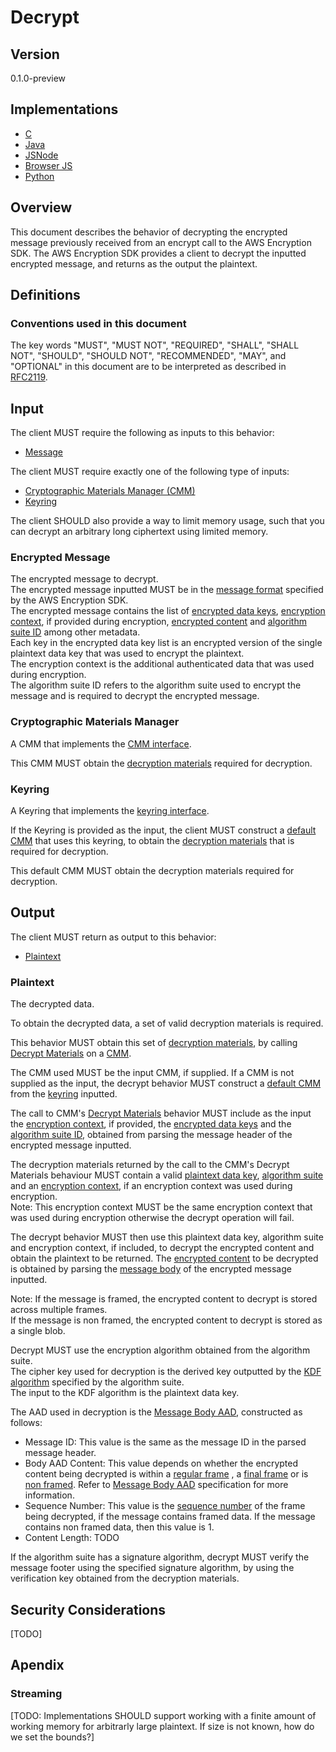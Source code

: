 [//]: # (Copyright 2019 Amazon.com, Inc. or its affiliates. All Rights Reserved.)
[//]: # (SPDX-License-Identifier: CC-BY-SA-4.0)

# Decrypt

## Version

0.1.0-preview

## Implementations

-   [C](https://github.com/aws/aws-encryption-sdk-c/blob/master/source/session_decrypt.c)
-   [Java](https://github.com/aws/aws-encryption-sdk-java/blob/master/src/main/java/com/amazonaws/encryptionsdk/internal/DecryptionHandler.java)
-   [JSNode](https://github.com/awslabs/aws-encryption-sdk-javascript/blob/master/modules/decrypt-node/src/decrypt.ts)
-   [Browser JS](https://github.com/awslabs/aws-encryption-sdk-javascript/blob/master/modules/decrypt-browser/src/decrypt.ts)
-   [Python](https://github.com/aws/aws-encryption-sdk-python/blob/master/src/aws_encryption_sdk/streaming_client.py)

## Overview

This document describes the behavior of decrypting the encrypted message previously received from an encrypt call to the AWS Encryption SDK.
The AWS Encryption SDK provides a client to decrypt the inputted encrypted message, and returns as the output the plaintext.

## Definitions

### Conventions used in this document

The key words "MUST", "MUST NOT", "REQUIRED", "SHALL", "SHALL NOT", "SHOULD", "SHOULD NOT", "RECOMMENDED", "MAY", and "OPTIONAL"
in this document are to be interpreted as described in [RFC2119](https://tools.ietf.org/html/rfc2119).

## Input

The client MUST require the following as inputs to this behavior:

-   [Message](#message)

The client MUST require exactly one of the following type of inputs:

-   [Cryptographic Materials Manager (CMM)](#cmm-interface.md)
-   [Keyring](#keyring-interface.md)

The client SHOULD also provide a way to limit memory usage, such that you can decrypt an arbitrary long ciphertext using limited memory.

### Encrypted Message 

The encrypted message to decrypt.  
The encrypted message inputted MUST be in the [message format](#message.md) specified by the AWS Encryption SDK.  
The encrypted message contains the list of [encrypted data keys](#message-header.md#encrypted-data-keys), 
[encryption context](#message-header.md#aad), if provided during encryption, 
[encrypted content](#message-body.md#encrypted-content) and 
[algorithm suite ID](#message-header.md#algorithm-suite-id) among other metadata.  
Each key in the encrypted data key list is an encrypted version of the single plaintext data key that was used to encrypt the plaintext.  
The encryption context is the additional authenticated data that was used during encryption.   
The algorithm suite ID refers to the algorithm suite used to encrypt the message and is required to decrypt the encrypted message.   

### Cryptographic Materials Manager

A CMM that implements the [CMM interface](#cmm-interface.md).  

This CMM MUST obtain the [decryption materials](#structures.md#decryption-materials) required for decryption.  

### Keyring

A Keyring that implements the [keyring interface](#keyring-interface.md).  

If the Keyring is provided as the input, the client MUST construct a [default CMM](#default-cmm.md) that uses this keyring, 
to obtain the [decryption materials](#structures.md#decryption-materials) that is required for decryption.  

This default CMM MUST obtain the decryption materials required for decryption.   

## Output

The client MUST return as output to this behavior:

-   [Plaintext](#plaintext)

### Plaintext

The decrypted data.

To obtain the decrypted data, a set of valid decryption materials is required.

This behavior MUST obtain this set of [decryption materials](#structures.md#decryption-materials), 
by calling [Decrypt Materials](#cmm-interface.md#decrypt-materials) on a [CMM](#cmm-interface.md).

The CMM used MUST be the input CMM, if supplied.
If a CMM is not supplied as the input, the decrypt behavior MUST construct a [default CMM](#default-cmm.md) 
from the [keyring](#keyring) inputted.

The call to CMM's [Decrypt Materials](#cmm-interface.md#decrypt-materials) behavior MUST include as the input the 
[encryption context](#message-header.md#aad), if provided, the [encrypted data keys](#message-header.md#encrypted-data-keys) and the 
[algorithm suite ID](#message-header.md#algorithm-suites-id), obtained from parsing the message header of the encrypted message inputted.

The decryption materials returned by the call to the CMM's Decrypt Materials behaviour MUST contain a valid 
[plaintext data key](#structures.md#decryption-materials#plaintext-data-key),
[algorithm suite](#structures.md#decryption-materials#algorithm-suite) and an
[encryption context](#structures.md#decryption-materials#encryption-context), if an encryption context was used during encryption.    
Note: This encryption context MUST be the same encryption context that was used during encryption otherwise the decrypt operation will fail.   

The decrypt behavior MUST then use this plaintext data key, algorithm suite and encryption context, if included, to decrypt the encrypted content 
and obtain the plaintext to be returned. The [encrypted content](#message-body.md#encrypted-content) to be decrypted is obtained by parsing the 
[message body](#message-crypto.md) of the encrypted message inputted.   

Note: If the message is framed, the encrypted content to decrypt is stored across multiple frames.   
If the message is non framed, the encrypted content to decrypt is stored as a single blob.  

Decrypt MUST use the encryption algorithm obtained from the algorithm suite.  
The cipher key used for decryption is the derived key outputted by the [KDF algorithm](algorithm-suites.md#supported-algorithm-suites#key-derivation-algorithm)
specified by the algorithm suite.   
The input to the KDF algorithm is the plaintext data key.  

The AAD used in decryption is the [Message Body AAD](#message-body-aad.md), constructed as follows:

- Message ID: This value is the same as the message ID in the parsed message header.
- Body AAD Content: This value depends on whether the encrypted content being decrypted is within a [regular frame](#message-body.md#regular-frame) , 
  a [final frame](#message-body.md#final-frame) or is [non framed](#message-body.md#non-framed-data). 
  Refer to [Message Body AAD](#message-body-aad.md) specification for more information.
- Sequence Number: This value is the [sequence number](#message-body.md#sequence-number) of the frame being decrypted, if the message contains framed data. 
  If the message contains non framed data, then this value is 1.
- Content Length: TODO

If the algorithm suite has a signature algorithm, decrypt MUST verify the message footer using the specified signature algorithm, 
by using the verification key obtained from the decryption materials.

## Security Considerations

[TODO]

## Apendix 

### Streaming

[TODO: Implementations SHOULD support working with a finite amount of working memory for arbitrarly large plaintext. 
If size is not known, how do we set the bounds?]

